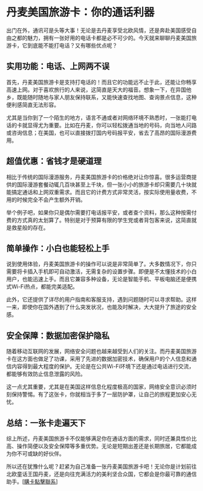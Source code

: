 # 丹麦美国旅游卡：你的通话利器

出门在外，通讯可是头等大事！无论是去丹麦享受北欧风情，还是奔赴美国感受自由之都的魅力，拥有一张好用的电话卡都是必不可少的。今天就来聊聊丹麦美国旅游卡，它到底能不能打电话？又有哪些优点呢？

## 实用功能：电话、上网两不误

首先，丹麦美国旅游卡是支持打电话的！而且它的功能远不止于此，还能让你畅享高速上网。对于喜欢旅行的人来说，这简直是天大的福音。想象一下，在异国他乡，既能随时随地与家人朋友保持联系，又能快速查找地图、查询景点信息，这种便利感简直无法形容。

尤其是当你到了一个陌生的地方，语言不通或者对网络环境不熟悉时，一张能打电话的卡就显得尤为重要。比如在丹麦，你可以轻松拨通当地的号码，向当地人问路或咨询信息；在美国，也可以直接拨打国内号码报平安，省去了高昂的国际漫游费用。

## 超值优惠：省钱才是硬道理

相比于传统的国际漫游服务，丹麦美国旅游卡的价格绝对让你惊喜。很多运营商提供的国际漫游套餐动辄几百块甚至上千块，但一张小小的旅游卡却只需要几十块就能搞定通话和上网双重需求。而且它的计费方式非常灵活，按实际使用量收费，不用的时候完全不会产生额外开销。

举个例子吧，如果你只是偶尔需要打电话报平安，或者查个资料，那么这种按需付费的方式真的太划算了。特别是对于预算有限的学生党或者背包客来说，这简直就是救星般的存在。

## 简单操作：小白也能轻松上手

说到使用体验，丹麦美国旅游卡的操作可以说是非常简单了。大多数情况下，你只需要将卡插入手机即可自动激活，无需复杂的设置步骤。即便是不太懂技术的小白用户，也能迅速上手。而且它兼容多种设备，无论是智能手机、平板电脑还是便携式Wi-Fi热点，都能完美适配。

此外，它还提供了详尽的用户指南和客服支持，遇到问题随时可以寻求帮助。这样一来，即使你在国外遇到了什么突发状况，也能及时解决，大大提升了旅途的安全感。

## 安全保障：数据加密保护隐私

随着移动互联网的发展，网络安全问题也越来越受到人们的关注。而丹麦美国旅游卡在这方面也做足了功课，采用了先进的数据加密技术，确保用户的个人信息和通信内容得到最大程度的保护。无论是在公共Wi-Fi环境下还是通过电话进行交流，都能够有效防止信息泄露的风险。

这一点尤其重要，尤其是在美国这样信息化程度极高的国家，网络安全意识必须时刻保持警惕。有了这张卡，你就相当于多了一层防护罩，让自己的旅程更加安心无忧。

## 总结：一张卡走遍天下

综上所述，丹麦美国旅游卡不仅能够满足你在通话方面的需求，同时还兼具性价比高、操作简便以及安全保障等多重优势。无论是短期出差还是长期旅居，它都能成为你不可或缺的好伙伴。

所以还在犹豫什么呢？赶紧为自己准备一张丹麦美国旅游卡吧！无论你是计划前往北欧童话王国丹麦，还是向往充满活力的美利坚合众国，它都会是你最可靠的通信助手。[[購卡點擊聯系](https://t.me/s/esim1088)]
